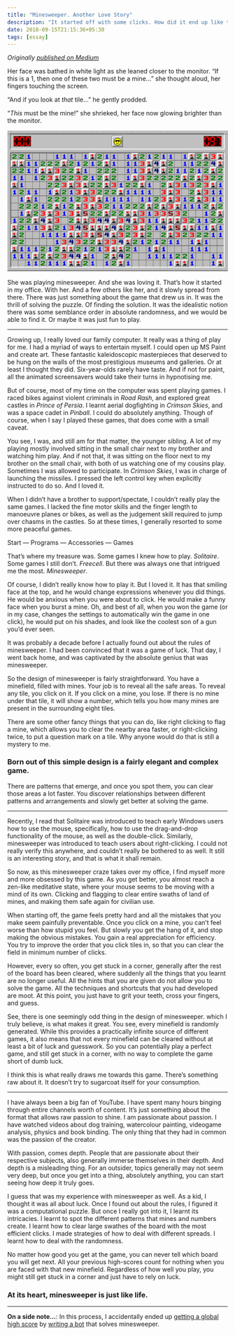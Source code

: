 ```yaml
---
title: "Minesweeper. Another Love Story"
description: "It started off with some clicks. How did it end up like this? It was only some clicks. It was only some clicks."
date: 2018-09-15T21:15:36+05:30
tags: [essay]
---
```

_Originally [published on Medium](https://medium.com/@samhattangady/minesweeper-another-love-story-15a039793bf8)_


Her face was bathed in white light as she leaned closer to the monitor. “If this is a 1, then one of these two must be a mine…” she thought aloud, her fingers touching the screen.

“And if you look at _that_ tile…” he gently prodded.

“_This_ must be the mine!” she shrieked, her face now glowing brighter than the monitor.

![solved minesweeper board](/minesweeper.png)

She was playing minesweeper. And she was loving it. That’s how it started in my office. With her. And a few others like her, and it slowly spread from there. There was just something about the game that drew us in. It was the thrill of solving the puzzle. Of finding the solution. It was the idealistic notion there was some semblance order in absolute randomness, and we would be able to find it. Or maybe it was just fun to play.

---

Growing up, I really loved our family computer. It really was a thing of play for me. I had a myriad of ways to entertain myself. I could open up MS Paint and create art. These fantastic kaleidoscopic masterpieces that deserved to be hung on the walls of the most prestigious museums and galleries. Or at least I thought they did. Six-year-olds rarely have taste. And if not for paint, all the animated screensavers would take their turns in hypnotising me.

But of course, most of my time on the computer was spent playing games. I raced bikes against violent criminals in _Road Rash_, and explored great castles in _Prince of Persia_. I learnt aerial dogfighting in _Crimson Skies_, and was a space cadet in _Pinball_. I could do absolutely anything. Though of course, when I say I played these games, that does come with a small caveat.

You see, I was, and still am for that matter, the younger sibling. A lot of my playing mostly involved sitting in the small chair next to my brother and watching him play. And if not that, it was sitting on the floor next to my brother on the small chair, with both of us watching one of my cousins play. Sometimes I was allowed to participate. In _Crimson Skies_, I was in charge of launching the missiles. I pressed the left control key when explicitly instructed to do so. And I loved it.

When I didn’t have a brother to support/spectate, I couldn’t really play the same games. I lacked the fine motor skills and the finger length to manoeuvre planes or bikes, as well as the judgement skill required to jump over chasms in the castles. So at these times, I generally resorted to some more peaceful games.

Start — Programs — Accessories — Games

That’s where my treasure was. Some games I knew how to play. _Solitaire_. Some games I still don’t. _Freecell_. But there was always one that intrigued me the most. _Minesweeper_.

Of course, I didn’t really know how to play it. But I loved it. It has that smiling face at the top, and he would change expressions whenever you did things. He would be anxious when you were about to click. He would make a funny face when you burst a mine. Oh, and best of all, when you won the game (or in my case, changes the settings to automatically win the game in one click), he would put on his shades, and look like the coolest son of a gun you’d ever seen.

It was probably a decade before I actually found out about the rules of minesweeper. I had been convinced that it was a game of luck. That day, I went back home, and was captivated by the absolute genius that was minesweeper.

So the design of minesweeper is fairly straightforward. You have a minefield, filled with mines. Your job is to reveal all the safe areas. To reveal any tile, you click on it. If you click on a mine, you lose. If there is no mine under that tile, it will show a number, which tells you how many mines are present in the surrounding eight tiles.

There are some other fancy things that you can do, like right clicking to flag a mine, which allows you to clear the nearby area faster, or right-clicking twice, to put a question mark on a tile. Why anyone would do that is still a mystery to me.

### Born out of this simple design is a fairly elegant and complex game.

There are patterns that emerge, and once you spot them, you can clear those areas a lot faster. You discover relationships between different patterns and arrangements and slowly get better at solving the game.

---

Recently, I read that Solitaire was introduced to teach early Windows users how to use the mouse, specifically, how to use the drag-and-drop functionality of the mouse, as well as the double-click. Similarly, minesweeper was introduced to teach users about right-clicking. I could not really verify this anywhere, and couldn’t really be bothered to as well. It still is an interesting story, and that is what it shall remain.

So now, as this minesweeper craze takes over my office, I find myself more and more obsessed by this game. As you get better, you almost reach a zen-like meditative state, where your mouse seems to be moving with a mind of its own. Clicking and flagging to clear entire swaths of land of mines, and making them safe again for civilian use.

When starting off, the game feels pretty hard and all the mistakes that you make seem painfully preventable. Once you click on a mine, you can’t feel worse than how stupid you feel. But slowly you get the hang of it, and stop making the obvious mistakes. You gain a real appreciation for efficiency. You try to improve the order that you click tiles in, so that you can clear the field in minimum number of clicks.

However, every so often, you get stuck in a corner, generally after the rest of the board has been cleared, where suddenly all the things that you learnt are no longer useful. All the hints that you are given do not allow you to solve the game. All the techniques and shortcuts that you had developed are moot. At this point, you just have to grit your teeth, cross your fingers, and guess.

See, there is one seemingly odd thing in the design of minesweeper. which I truly believe, is what makes it great. You see, every minefield is randomly generated. While this provides a practically infinite source of different games, it also means that not every minefield can be cleared without at least a bit of luck and guesswork. So you can potentially play a perfect game, and still get stuck in a corner, with no way to complete the game short of dumb luck.

I think this is what really draws me towards this game. There’s something raw about it. It doesn’t try to sugarcoat itself for your consumption.

---

I have always been a big fan of YouTube. I have spent many hours binging through entire channels worth of content. It’s just something about the format that allows raw passion to shine. I am passionate about passion. I have watched videos about dog training, watercolour painting, videogame analysis, physics and book binding. The only thing that they had in common was the passion of the creator.

With passion, comes depth. People that are passionate about their respective subjects, also generally immerse themselves in their depth. And depth is a misleading thing. For an outsider, topics generally may not seem very deep, but once you get into a thing, absolutely anything, you can start seeing how deep it truly goes.

I guess that was my experience with minesweeper as well. As a kid, I thought it was all about luck. Once I found out about the rules, I figured it was a computational puzzle. But once I really got into it, I learnt its intricacies. I learnt to spot the different patterns that mines and numbers create. I learnt how to clear large swathes of the board with the most efficient clicks. I made strategies of how to deal with different spreads. I learnt how to deal with the randomness.

No matter how good you get at the game, you can never tell which board you will get next. All your previous high-scores count for nothing when you are faced with that new minefield. Regardless of how well you play, you might still get stuck in a corner and just have to rely on luck.

### At its heart, minesweeper is just like life.

---

**On a side note...**: In this process, I accidentally ended up [getting a global high score](https://www.youtube.com/watch?v=xDKaxTliecA) by [writing a bot](https://github.com/samhattangady/nimbus2018) that solves minesweeper.
